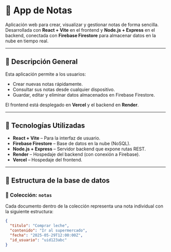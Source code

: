 # 📝 App de Notas

Aplicación web para crear, visualizar y gestionar notas de forma sencilla. Desarrollada con **React + Vite** en el frontend y **Node.js + Express** en el backend, conectada con **Firebase Firestore** para almacenar datos en la nube en tiempo real.

---

## 📌 Descripción General

Esta aplicación permite a los usuarios:

- Crear nuevas notas rápidamente.
- Consultar sus notas desde cualquier dispositivo.
- Guardar, editar y eliminar datos almacenados en Firebase Firestore.

El frontend está desplegado en **Vercel** y el backend en **Render**.

---

## 🚀 Tecnologías Utilizadas

- **React + Vite** – Para la interfaz de usuario.
- **Firebase Firestore** – Base de datos en la nube (NoSQL).
- **Node.js + Express** – Servidor backend que expone rutas REST.
- **Render** – Hospedaje del backend (con conexión a Firebase).
- **Vercel** – Hospedaje del frontend.

---

## 🧩 Estructura de la base de datos

### 📂 Colección: `notas`

Cada documento dentro de la colección representa una nota individual con la siguiente estructura:

```json
{
  "titulo": "Comprar leche",
  "contenido": "Ir al supermercado",
  "fecha": "2025-05-29T12:00:00Z",
  "id_usuario": "uid123abc"
}
